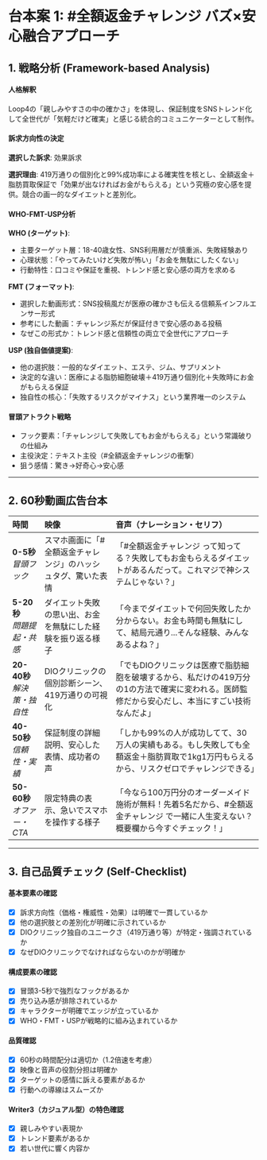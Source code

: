 # 台本案 1: #全額返金チャレンジ バズ×安心融合アプローチ

## 1. 戦略分析 (Framework-based Analysis)

#### 人格解釈
Loop4の「親しみやすさの中の確かさ」を体現し、保証制度をSNSトレンド化して全世代が「気軽だけど確実」と感じる統合的コミュニケーターとして制作。

#### 訴求方向性の決定
**選択した訴求**: 効果訴求

**選択理由**: 
419万通りの個別化と99%成功率による確実性を核とし、全額返金＋脂肪買取保証で「効果が出なければお金がもらえる」という究極の安心感を提供。競合の画一的なダイエットと差別化。

#### WHO-FMT-USP分析

**WHO (ターゲット)**:
- 主要ターゲット層：18-40歳女性、SNS利用層だが慎重派、失敗経験あり
- 心理状態：「やってみたいけど失敗が怖い」「お金を無駄にしたくない」
- 行動特性：口コミや保証を重視、トレンド感と安心感の両方を求める

**FMT (フォーマット)**:
- 選択した動画形式：SNS投稿風だが医療の確かさも伝える信頼系インフルエンサー形式
- 参考にした動画：チャレンジ系だが保証付きで安心感のある投稿
- なぜこの形式か：トレンド感と信頼性の両立で全世代にアプローチ

**USP (独自価値提案)**:
- 他の選択肢：一般的なダイエット、エステ、ジム、サプリメント
- 決定的な違い：医療による脂肪細胞破壊＋419万通り個別化＋失敗時にお金がもらえる保証
- 独自性の核心：「失敗するリスクがマイナス」という業界唯一のシステム

#### 冒頭アトラクト戦略
- フック要素：「チャレンジして失敗してもお金がもらえる」という常識破りの仕組み
- 主役決定：テキスト主役（#全額返金チャレンジの衝撃）
- 狙う感情：驚き→好奇心→安心感

---

## 2. 60秒動画広告台本

| 時間 | 映像 | 音声（ナレーション・セリフ） |
|:-----|:-----|:---------------------------|
| **0-5秒**<br>*冒頭フック* | スマホ画面に「#全額返金チャレンジ」のハッシュタグ、驚いた表情 | 「#全額返金チャレンジ って知ってる？失敗してもお金もらえるダイエットがあるんだって。これマジで神システムじゃない？」 |
| **5-20秒**<br>*問題提起・共感* | ダイエット失敗の思い出、お金を無駄にした経験を振り返る様子 | 「今までダイエットで何回失敗したか分からない。お金も時間も無駄にして、結局元通り...そんな経験、みんなあるよね？」 |
| **20-40秒**<br>*解決策・独自性* | DIOクリニックの個別診断シーン、419万通りの可視化 | 「でもDIOクリニックは医療で脂肪細胞を破壊するから、私だけの419万分の1の方法で確実に変われる。医師監修だから安心だし、本当にすごい技術なんだよ」 |
| **40-50秒**<br>*信頼性・実績* | 保証制度の詳細説明、安心した表情、成功者の声 | 「しかも99%の人が成功してて、30万人の実績もある。もし失敗しても全額返金＋脂肪買取で1kg1万円もらえるから、リスクゼロでチャレンジできる」 |
| **50-60秒**<br>*オファー・CTA* | 限定特典の表示、急いでスマホを操作する様子 | 「今なら100万円分のオーダーメイド施術が無料！先着5名だから、#全額返金チャレンジ で一緒に人生変えない？概要欄から今すぐチェック！」 |

---

## 3. 自己品質チェック (Self-Checklist)

#### 基本要素の確認
- [x] 訴求方向性（価格・権威性・効果）は明確で一貫しているか
- [x] 他の選択肢との差別化が明確に示されているか
- [x] DIOクリニック独自のユニークさ（419万通り等）が特定・強調されているか
- [x] なぜDIOクリニックでなければならないのかが明確か

#### 構成要素の確認
- [x] 冒頭3-5秒で強烈なフックがあるか
- [x] 売り込み感が排除されているか
- [x] キャラクターが明確でエッジが立っているか
- [x] WHO・FMT・USPが戦略的に組み込まれているか

#### 品質確認
- [x] 60秒の時間配分は適切か（1.2倍速を考慮）
- [x] 映像と音声の役割分担は明確か
- [x] ターゲットの感情に訴える要素があるか
- [x] 行動への導線はスムーズか

#### Writer3（カジュアル型）の特色確認
- [x] 親しみやすい表現か
- [x] トレンド要素があるか
- [x] 若い世代に響く内容か
